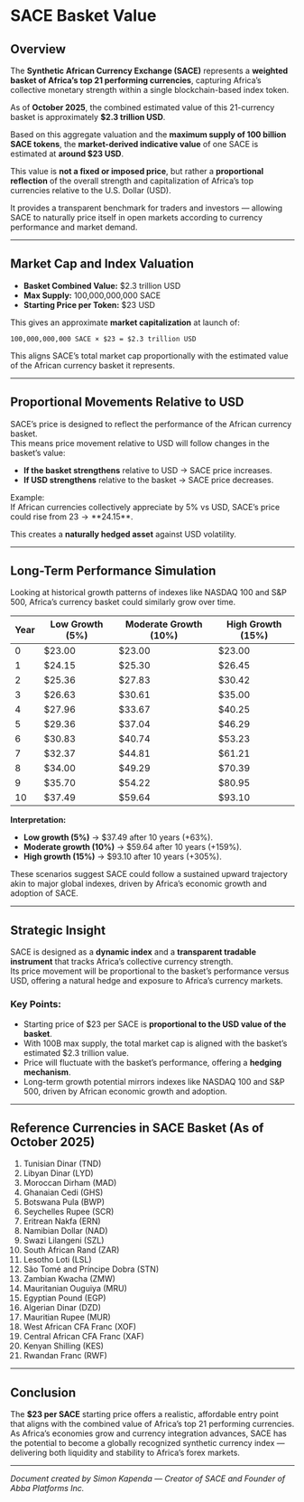 # SACE Basket Value

## Overview

The **Synthetic African Currency Exchange (SACE)** represents a **weighted basket of Africa’s top 21 performing currencies**, capturing Africa’s collective monetary strength within a single blockchain-based index token.

As of **October 2025**, the combined estimated value of this 21-currency basket is approximately **$2.3 trillion USD**.

Based on this aggregate valuation and the **maximum supply of 100 billion SACE tokens**, the **market-derived indicative value** of one SACE is estimated at **around $23 USD**.

This value is **not a fixed or imposed price**, but rather a **proportional reflection** of the overall strength and capitalization of Africa’s top currencies relative to the U.S. Dollar (USD).

It provides a transparent benchmark for traders and investors — allowing SACE to naturally price itself in open markets according to currency performance and market demand.

---

## Market Cap and Index Valuation

- **Basket Combined Value:** $2.3 trillion USD  
- **Max Supply:** 100,000,000,000 SACE  
- **Starting Price per Token:** $23 USD  

This gives an approximate **market capitalization** at launch of:

```
100,000,000,000 SACE × $23 = $2.3 trillion USD
```

This aligns SACE’s total market cap proportionally with the estimated value of the African currency basket it represents.

---

## Proportional Movements Relative to USD

SACE’s price is designed to reflect the performance of the African currency basket.  
This means price movement relative to USD will follow changes in the basket’s value:

- **If the basket strengthens** relative to USD → SACE price increases.
- **If USD strengthens** relative to the basket → SACE price decreases.

Example:  
If African currencies collectively appreciate by 5% vs USD, SACE’s price could rise from $23 → **$24.15**.

This creates a **naturally hedged asset** against USD volatility.

---

## Long-Term Performance Simulation

Looking at historical growth patterns of indexes like NASDAQ 100 and S&P 500, Africa’s currency basket could similarly grow over time.

| Year | Low Growth (5%) | Moderate Growth (10%) | High Growth (15%) |
|------|-------------------|------------------------|---------------------|
| 0    | $23.00           | $23.00                 | $23.00             |
| 1    | $24.15           | $25.30                 | $26.45             |
| 2    | $25.36           | $27.83                 | $30.42             |
| 3    | $26.63           | $30.61                 | $35.00             |
| 4    | $27.96           | $33.67                 | $40.25             |
| 5    | $29.36           | $37.04                 | $46.29             |
| 6    | $30.83           | $40.74                 | $53.23             |
| 7    | $32.37           | $44.81                 | $61.21             |
| 8    | $34.00           | $49.29                 | $70.39             |
| 9    | $35.70           | $54.22                 | $80.95             |
| 10   | $37.49           | $59.64                 | $93.10             |

**Interpretation:**  
- **Low growth (5%)** → $37.49 after 10 years (+63%).  
- **Moderate growth (10%)** → $59.64 after 10 years (+159%).  
- **High growth (15%)** → $93.10 after 10 years (+305%).  

These scenarios suggest SACE could follow a sustained upward trajectory akin to major global indexes, driven by Africa’s economic growth and adoption of SACE.

---

## Strategic Insight

SACE is designed as a **dynamic index** and a **transparent tradable instrument** that tracks Africa’s collective currency strength.  
Its price movement will be proportional to the basket’s performance versus USD, offering a natural hedge and exposure to Africa’s currency markets.

### Key Points:
- Starting price of $23 per SACE is **proportional to the USD value of the basket**.
- With 100B max supply, the total market cap is aligned with the basket’s estimated $2.3 trillion value.
- Price will fluctuate with the basket’s performance, offering a **hedging mechanism**.
- Long-term growth potential mirrors indexes like NASDAQ 100 and S&P 500, driven by African economic growth and adoption.

---

## Reference Currencies in SACE Basket (As of October 2025)

1. Tunisian Dinar (TND)  
2. Libyan Dinar (LYD)  
3. Moroccan Dirham (MAD)  
4. Ghanaian Cedi (GHS)  
5. Botswana Pula (BWP)  
6. Seychelles Rupee (SCR)  
7. Eritrean Nakfa (ERN)  
8. Namibian Dollar (NAD)  
9. Swazi Lilangeni (SZL)  
10. South African Rand (ZAR)  
11. Lesotho Loti (LSL)  
12. São Tomé and Príncipe Dobra (STN)  
13. Zambian Kwacha (ZMW)  
14. Mauritanian Ouguiya (MRU)  
15. Egyptian Pound (EGP)  
16. Algerian Dinar (DZD)  
17. Mauritian Rupee (MUR)  
18. West African CFA Franc (XOF)  
19. Central African CFA Franc (XAF)  
20. Kenyan Shilling (KES)  
21. Rwandan Franc (RWF)  

---

## Conclusion

The **$23 per SACE** starting price offers a realistic, affordable entry point that aligns with the combined value of Africa’s top 21 performing currencies.  
As Africa’s economies grow and currency integration advances, SACE has the potential to become a globally recognized synthetic currency index — delivering both liquidity and stability to Africa’s forex markets.

---

*Document created by Simon Kapenda — Creator of SACE and Founder of Abba Platforms Inc.*
